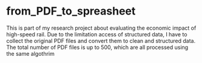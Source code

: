 # from_PDF_to_spreasheet
This is part of my research project about evaluating the economic impact of high-speed rail. Due to the limitation access of structured data, I have to collect the original PDF files and convert them to clean and structured data. The total number of PDF files is up to 500, which are all processed using the same algothrim  
